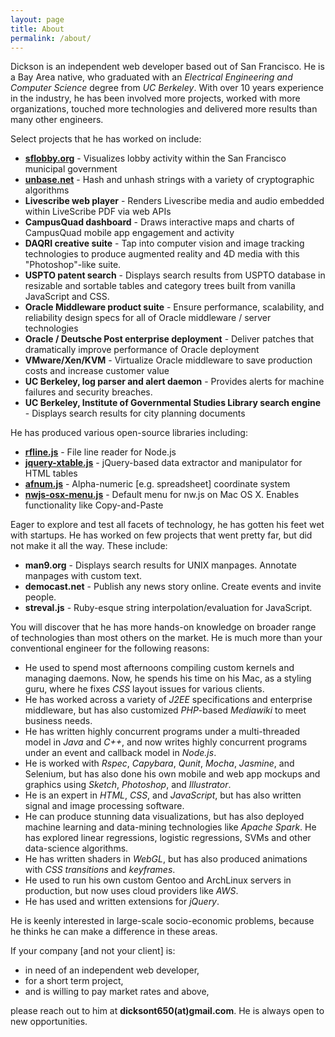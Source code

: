 ```yaml
---
layout: page
title: About
permalink: /about/
---
```


Dickson is an independent web developer based out of San Francisco. He is a Bay Area native, who graduated with an *Electrical Engineering and Computer Science* degree from *UC Berkeley*. With over 10 years experience in the industry, he has been involved more projects, worked with more organizations, touched more technologies and delivered more results than many other engineers.

Select projects that he has worked on include:


- **[sflobby.org](http://sflobby.org/)** - Visualizes lobby activity within the San Francisco municipal government
- **[unbase.net](http://unbase.net/)** - Hash and unhash strings with a variety of cryptographic algorithms
- **Livescribe web player** - Renders Livescribe media and audio embedded within LiveScribe PDF via web APIs
- **CampusQuad dashboard** - Draws interactive maps and charts of CampusQuad mobile app engagement and activity
- **DAQRI creative suite** - Tap into computer vision and image tracking technologies to produce augmented reality and 4D media with this "Photoshop"-like suite.
- **USPTO patent search** - Displays search results from USPTO database in resizable and sortable tables and category trees built from vanilla JavaScript and CSS.
- **Oracle Middleware product suite** - Ensure performance, scalability, and reliability design specs for all of Oracle middleware / server technologies
- **Oracle / Deutsche Post enterprise deployment** - Deliver patches that dramatically improve performance of Oracle deployment
- **VMware/Xen/KVM** - Virtualize Oracle middleware to save production costs and increase customer value
- **UC Berkeley, log parser and alert daemon** - Provides alerts for machine failures and security breaches.
- **UC Berkeley, Institute of Governmental Studies Library search engine** - Displays search results for city planning documents

He has produced various open-source libraries including:

- **[rfline.js](https://www.npmjs.com/package/rfline)** - File line reader for Node.js
- **[jquery-xtable.js](https://www.npmjs.com/package/jquery-xtable)** - jQuery-based data extractor and manipulator for HTML tables
- **[afnum.js](https://www.npmjs.com/package/afnum)** - Alpha-numeric [e.g. spreadsheet] coordinate system
- **[nwjs-osx-menu.js](https://github.com/dicksont/nwjs-osx-menu)** - Default menu for nw.js on Mac OS X. Enables functionality like Copy-and-Paste


Eager to explore and test all facets of technology, he has gotten his feet wet with startups. He has worked on few projects that went pretty far, but did not make it all the way. These include:

- **man9.org** - Displays search results for UNIX manpages. Annotate manpages with custom text.
- **democast.net** - Publish any news story online. Create events and invite people.
- **streval.js** - Ruby-esque string interpolation/evaluation for JavaScript.


You will discover that he has more hands-on knowledge on broader range of technologies than most others on the market. He is much more than your conventional engineer for the following reasons:

- He used to spend most afternoons compiling custom kernels and managing daemons. Now, he spends his time on his Mac, as a styling guru, where he fixes *CSS* layout issues for various clients.
- He has worked across a variety of *J2EE* specifications and enterprise middleware, but has also customized *PHP*-based *Mediawiki* to meet business needs.
- He has written highly concurrent programs under a multi-threaded model in *Java* and *C++*, and now writes highly concurrent programs under an event and callback model in *Node.js*.
- He is worked with *Rspec*, *Capybara*, *Qunit*, *Mocha*, *Jasmine*, and Selenium, but has also done his own mobile and web app mockups and graphics using *Sketch*, *Photoshop*, and *Illustrator*.
- He is an expert in *HTML*, *CSS*, and *JavaScript*, but has also written  signal and image processing software.
- He can produce stunning data visualizations, but has also deployed machine learning and data-mining technologies like *Apache Spark*. He has explored linear regressions, logistic regressions, SVMs and other data-science algorithms.
- He has written shaders in *WebGL*, but has also produced animations with *CSS transitions* and *keyframes*.
- He used to run his own custom Gentoo and ArchLinux servers in production, but now uses cloud providers like *AWS*.
- He has used and written extensions for *jQuery*.

He is keenly interested in large-scale socio-economic problems, because he thinks he can make a difference in these areas.

If your company [and not your client] is:

- in need of an independent web developer,
- for a short term project,
- and is willing to pay market rates and above,

please reach out to him at **dicksont650(at)gmail.com**. He is always open to new opportunities.  
